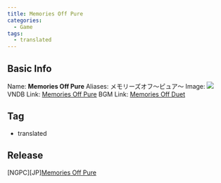 ```yaml
---
title: Memories Off Pure
categories:
  - Game
tags:
  - translated
---
```

## Basic Info

Name: **Memories Off Pure**
Aliases: メモリーズオフ～ピュア～
Image: ![](https://s2.vndb.org/cv/86/15686.jpg)
VNDB Link: [Memories Off Pure](https://vndb.org/v1284)
BGM Link: [Memories Off Duet](https://bangumi.tv/subject/52492)

## Tag

 - translated

## Release

\[NGPC\]\[JP\][Memories Off Pure](../../r/r2422/)